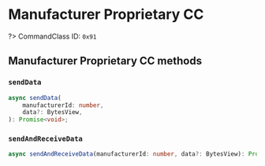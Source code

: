 # Manufacturer Proprietary CC

?> CommandClass ID: `0x91`

## Manufacturer Proprietary CC methods

### `sendData`

```ts
async sendData(
	manufacturerId: number,
	data?: BytesView,
): Promise<void>;
```

### `sendAndReceiveData`

```ts
async sendAndReceiveData(manufacturerId: number, data?: BytesView): Promise<{ manufacturerId: number | undefined; data: Bytes; } | undefined>;
```
